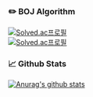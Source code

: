 ### :pencil2: BOJ Algorithm 
[![Solved.ac프로필](http://mazassumnida.wtf/api/mini/generate_badge?boj=eggman9298)](https://solved.ac/profile/eggman9298)
<br>
[![Solved.ac프로필](http://mazassumnida.wtf/api/v2/generate_badge?boj=eggman9298)](https://solved.ac/profile/eggman9298) 
<br>  

### 📈 Github Stats
 
[![Anurag's github stats](https://github-readme-stats.vercel.app/api?username=KilHwanKim&include_all_commits=true)](https://github.com/anuraghazra/github-readme-stats)
<br>  


